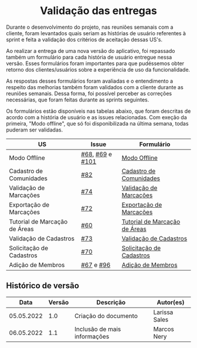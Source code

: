 # <center> Validação das entregas

Durante o desenvolvimento do projeto, nas reuniões semanais com a cliente, foram levantados quais seriam as histórias de usuário referentes à sprint e feita a validação dos critérios de aceitação dessas US's.

Ao realizar a entrega de uma nova versão do aplicativo, foi repassado também um formulário para cada história de usuário entregue nessa versão. Esses formulários foram importantes para que pudéssemos obter retorno dos clientes/usuários sobre a experiência de uso da funcionalidade. 

As respostas desses formulários foram avaliadas e o entendimento a respeito das melhorias também foram validados com a cliente durante as reuniões semanais. Dessa forma, foi possível perceber as correções necessárias, que foram feitas durante as sprints seguintes.

Os formulários estão disponíveis nas tabelas abaixo, que foram descritas de acordo com a história de usuário e as issues relacionadas. Com exeção da primeira, "Modo offline", que só foi disponibilizada na última semana, todas puderam ser validadas.

| US | Issue | Formulário |
| --- | --- | --- |
| Modo Offline | [#68](https://github.com/fga-eps-mds/2021-2-Cartografia-social-Doc/issues/68), [#69](https://github.com/fga-eps-mds/2021-2-Cartografia-social-Doc/issues/69) e [#101](https://github.com/fga-eps-mds/2021-2-Cartografia-social-Doc/issues/101) | [Modo Offline](https://forms.gle/VqDWhV1umhSydmKD7) |
| Cadastro de Comunidades | [#82](https://github.com/fga-eps-mds/2021-2-Cartografia-social-Doc/issues/82) | [Cadastro de Comunidades](https://forms.gle/nnBvEQDVd7oorxWn7) |
| Validação de Marcações | [#74](https://github.com/fga-eps-mds/2021-2-Cartografia-social-Doc/issues/74) | [Validação de Marcações](https://forms.gle/GSYkRPsHt6jibJGf8) |
| Exportação de Marcações | [#72](https://github.com/fga-eps-mds/2021-2-Cartografia-social-Doc/issues/72) | [Exportação de Marcações](https://forms.gle/NxBbk1kdjWqrfmPB9) |
| Tutorial de Marcação de Áreas | [#60](https://github.com/fga-eps-mds/2021-2-Cartografia-social-Doc/issues/60) | [Tutorial de Marcação de Áreas ](https://forms.gle/d3je6YtvBy4wgx9E8) |
| Validação de Cadastros | [#73](https://github.com/fga-eps-mds/2021-2-Cartografia-social-Doc/issues/73) | [Validação de Cadastros](https://forms.gle/exNhwLiYXWEPE2Dp7) |
| Solicitação de Cadastros | [#70](https://github.com/fga-eps-mds/2021-2-Cartografia-social-Doc/issues/70) | [Solicitação de Cadastros](https://forms.gle/sgMz7CTtoTU1rYoB7) |
| Adição de Membros | [#67](https://github.com/fga-eps-mds/2021-2-Cartografia-social-Doc/issues/67) e [#96](https://github.com/fga-eps-mds/2021-2-Cartografia-social-Doc/issues/96) | [Adição de Membros](https://forms.gle/414vtm9Me7RXLyuH6) |



## Histórico de versão

|Data | Versão | Descrição | Autor(es)
| -- | -- | -- | -- |
| 05.05.2022 | 1.0 | Criação do documento | Larissa Sales |
| 06.05.2022 | 1.1 | Inclusão de mais informações | Marcos Nery |